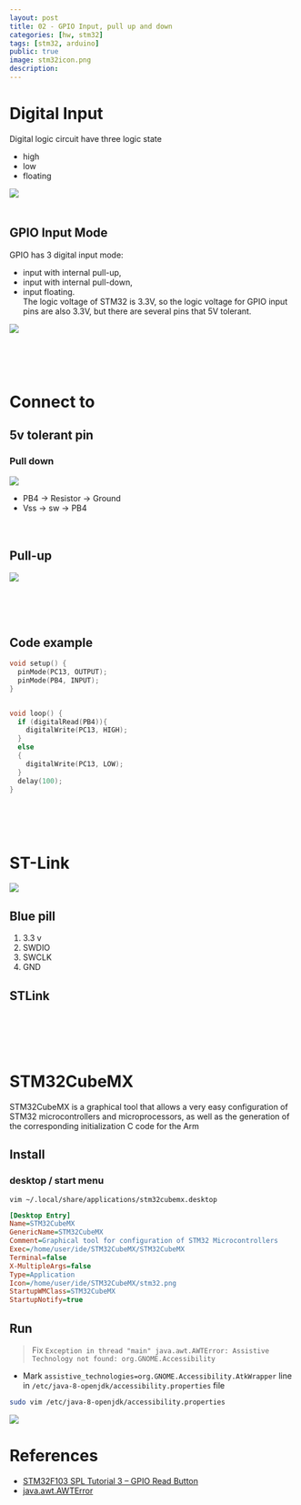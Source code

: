 ```yaml
---
layout: post
title: 02 - GPIO Input, pull up and down 
categories: [hw, stm32]
tags: [stm32, arduino]
public: true
image: stm32icon.png
description: 
---
```


# Digital Input
Digital logic circuit have three logic state
- high
- low
- floating

![](/images/2020-06-06-00-42-19.png)
&nbsp;  
&nbsp;  
## GPIO Input Mode
GPIO has 3 digital input mode: 
- input with internal pull-up,  
- input with internal pull-down,  
- input floating.  
The logic voltage of STM32 is 3.3V, so the logic voltage for GPIO input pins are also 3.3V, but there are several pins that 5V tolerant.

![](/images/2020-06-06-00-45-35.png)

&nbsp;  
&nbsp;  
&nbsp;  
# Connect to 
## 5v tolerant pin
### Pull down
![](/images/2020-06-06-00-36-13.png)

- PB4 -> Resistor -> Ground
- Vss -> sw -> PB4
&nbsp;  
&nbsp;  
&nbsp;  
## Pull-up
![](/images/2020-06-06-00-36-32.png)




&nbsp;  
&nbsp;  
&nbsp;  
## Code example
```c
void setup() {
  pinMode(PC13, OUTPUT);
  pinMode(PB4, INPUT);
}


void loop() {
  if (digitalRead(PB4)){
    digitalWrite(PC13, HIGH);
  }
  else
  {
    digitalWrite(PC13, LOW);
  }
  delay(100);
}

```
&nbsp;  
&nbsp;  
&nbsp;  

# ST-Link
![](/images/2020-06-06-13-55-56.png)

## Blue pill
1. 3.3 v
2. SWDIO
3. SWCLK
4. GND

## STLink

```
```

&nbsp;  
&nbsp;  
&nbsp;  
# STM32CubeMX
STM32CubeMX is a graphical tool that allows a very easy configuration of STM32 microcontrollers and microprocessors, as well as the generation of the corresponding initialization C code for the Arm

## Install

### desktop / start menu

```
vim ~/.local/share/applications/stm32cubemx.desktop
```

```ini
[Desktop Entry]
Name=STM32CubeMX
GenericName=STM32CubeMX
Comment=Graphical tool for configuration of STM32 Microcontrollers
Exec=/home/user/ide/STM32CubeMX/STM32CubeMX
Terminal=false
X-MultipleArgs=false
Type=Application
Icon=/home/user/ide/STM32CubeMX/stm32.png
StartupWMClass=STM32CubeMX
StartupNotify=true
```

## Run
> Fix `Exception in thread "main" java.awt.AWTError: Assistive Technology not found: org.GNOME.Accessibility` 

- Mark `assistive_technologies=org.GNOME.Accessibility.AtkWrapper` line in `/etc/java-8-openjdk/accessibility.properties` file


```bash
sudo vim /etc/java-8-openjdk/accessibility.properties
```

![](/images/2020-06-06-00-18-24.png)



# References
- [STM32F103 SPL Tutorial 3 – GPIO Read Button](http://www.handsonembedded.com/stm32f103-spl-tutorial-3/)
- [java.awt.AWTError](https://blog.softhints.com/java-11-and-ubuntu-assistive-technology-not-found-awterror/)